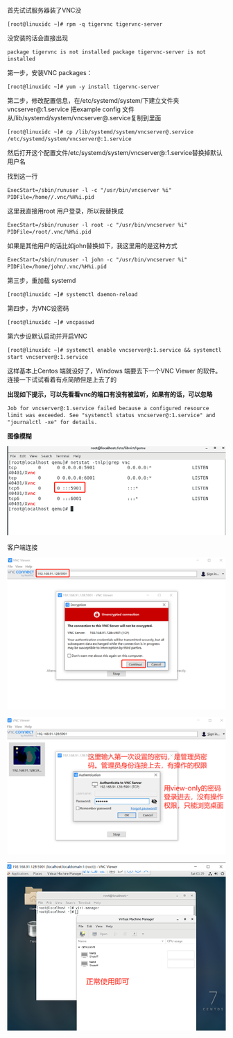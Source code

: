 首先试试服务器装了VNC没



```shell
[root@linuxidc ~]# rpm -q tigervnc tigervnc-server
```



没安装的话会直接出现



```shell
package tigervnc is not installed package tigervnc-server is not installed
```



第一步，安装VNC packages：



```shell
[root@linuxidc ~]# yum -y install tigervnc-server
```



第二步，修改配置信息，在/etc/systemd/system/下建立文件夹vncserver@:1.service 把example config 文件从/lib/systemd/system/vncserver@.service复制到里面



```shell
[root@linuxidc ~]# cp /lib/systemd/system/vncserver@.service /etc/systemd/system/vncserver@:1.service
```



然后打开这个配置文件/etc/systemd/system/vncserver@:1.service替换掉默认用户名



找到这一行



```plain
ExecStart=/sbin/runuser -l -c "/usr/bin/vncserver %i" PIDFile=/home//.vnc/%H%i.pid
```



这里我直接用root 用户登录，所以我替换成



```plain
ExecStart=/sbin/runuser -l root -c "/usr/bin/vncserver %i" PIDFile=/root/.vnc/%H%i.pid
```



如果是其他用户的话比如john替换如下，我这里用的是这种方式



```plain
ExecStart=/sbin/runuser -l john -c "/usr/bin/vncserver %i" PIDFile=/home/john/.vnc/%H%i.pid
```



第三步，重加载 systemd



```plain
[root@linuxidc ~]# systemctl daemon-reload
```



第四步，为VNC设密码



```plain
[root@linuxidc ~]# vncpasswd
```



第六步设默认启动并开启VNC



```plain
[root@linuxidc ~]# systemctl enable vncserver@:1.service && systemctl start vncserver@:1.service
```



这样基本上Centos 端就设好了，Windows 端要去下一个VNC Viewer 的软件。连接一下试试看着有点简陋但是上去了的



**出现如下提示，可以先看看vnc的端口有没有被监听，如果有的话，可以忽略**



```plain
Job for vncserver@:1.service failed because a configured resource limit was exceeded. See "systemctl status vncserver@:1.service" and "journalctl -xe" for details.
```



**图像模糊**

![img](assets/图形桌面Centos安装vnc/1665217607519-c960ba40-3520-4305-98ed-f6f72189ef7d.png)



客户端连接

![img](assets/图形桌面Centos安装vnc/1665217650004-2d2a8d53-765f-422a-9679-d2d8bbb3dbc7.png)

![img](assets/图形桌面Centos安装vnc/1665217741878-8a4391f2-f7c6-4669-9793-65df832e691e.png)

![img](assets/图形桌面Centos安装vnc/1665217768952-99759f8b-8ea8-4719-8844-cc34d12736c2.png)